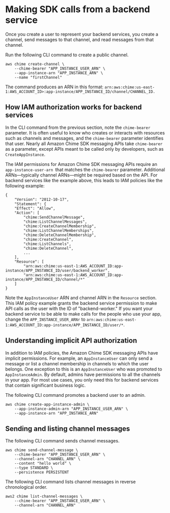 # Making SDK calls from a backend service<a name="call-from-backend"></a>

Once you create a user to represent your backend services, you create a channel, send messages to that channel, and read messages from that channel\.

Run the following CLI command to create a public channel\.

```
aws chime create-channel \
    --chime-bearer "APP_INSTANCE_USER_ARN" \
    --app-instance-arn "APP_INSTANCE_ARN" \
    --name "firstChannel"
```

The command produces an ARN in this format: `arn:aws:chime:us-east-1:AWS_ACCOUNT_ID>:app-instance/APP_INSTANCE_ID/channel/CHANNEL_ID.`

## How IAM authorization works for backend services<a name="how-iam-works"></a>

In the CLI command from the previous section, note the `chime-bearer` parameter\. It is often useful to know who creates or interacts with resources such as channels and messages, and the `chime-bearer` parameter identifies that user\. Nearly all Amazon Chime SDK messaging APIs take `chime-bearer` as a parameter, except APIs meant to be called only by developers, such as `CreateAppInstance`\.

The IAM permissions for Amazon Chime SDK messaging APIs require an `app-instance-user-arn `that matches the `chime-bearer` parameter\. Additional ARNs—typically channel ARNs—might be required based on the API\. For backend services like the example above, this leads to IAM policies like the following example:

```
{
    "Version": "2012-10-17",
    "Statement": {
    "Effect": "Allow",
    "Action": [
        "chime:SendChannelMessage",
        "chime:ListChannelMessages",
        "chime:CreateChannelMembership",
        "chime:ListChannelMemberships",
        "chime:DeleteChannelMembership",
        "chime:CreateChannel",
        "chime:ListChannels",
        "chime:DeleteChannel",
        ... 
    ],
    "Resource": [
        "arn:aws:chime:us-east-1:AWS_ACCOUNT_ID:app-instance/APP_INSTANCE_ID/user/backend_worker",
        "arn:aws:chime:us-east-1:AWS_ACCOUNT_ID:app-instance/APP_INSTANCE_ID/channel/*"
    ]
}
```

Note the `AppInstanceUser` ARN and channel ARN in the `Resource` section\. This IAM policy example grants the backend service permission to make API calls as the user with the ID of "backend\-worker\." If you want your backend service to be able to make calls for the people who use your app, change the `APP_INSTANCE_USER_ARNr` to `arn:aws:chime:us-east-1:AWS_ACCOUNT_ID:app-instance/APP_INSTANCE_ID/user/*`\.

## Understanding implicit API authorization<a name="api-implicit-auth"></a>

In addition to IAM policies, the Amazon Chime SDK messaging APIs have implicit permissions\. For example, an `AppInstanceUser` can only send a message or list a channel membership in channels to which the user belongs\. One exception to this is an `AppInstanceUser` who was promoted to `AppInstanceAdmin`\. By default, admins have permissions to all the channels in your app\. For most use cases, you only need this for backend services that contain significant business logic\.

The following CLI command promotes a backend user to an admin\.

```
aws chime create-app-instance-admin \
    --app-instance-admin-arn "APP_INSTANCE_USER_ARN" \
    --app-instance-arn "APP_INSTANCE_ARN"
```

## Sending and listing channel messages<a name="send-list-msgs"></a>

The following CLI command sends channel messages\.

```
aws chime send-channel-message \
    --chime-bearer "APP_INSTANCE_USER_ARN" \
    --channel-arn "CHANNEL_ARN" \
    --content "hello world" \
    --type STANDARD \
    --persistence PERSISTENT
```

The following CLI command lists channel messages in reverse chronological order\.

```
aws2 chime list-channel-messages \
    --chime-bearer "APP_INSTANCE_USER_ARN" \
    --channel-arn "CHANNEL_ARN"
```